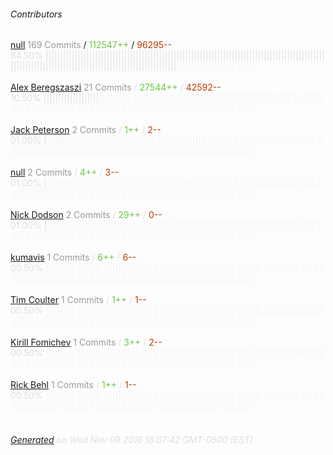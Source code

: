 ###### Contributors
[null](https://github.com/wanderer)
<font color="#999">169 Commits</font> / <font color="#6cc644">112547++</font> / <font color="#bd3c00"> 96295--</font>
<font color="#dedede">84.50%&nbsp;<font color="#dedede">|||||||||||||||||||||||||||||||||||||||||||||||||||||||||||||||||||||||||||||||||||||||||||||||||||||||||||||||||||||||||||||||||||||||||||||||||||||||||</font><font color="#f4f4f4">|||||||||||||||||||||||||||</font><br><br>
[Alex Beregszaszi](https://github.com/axic)
<font color="#999">21 Commits</font> / <font color="#6cc644">27544++</font> / <font color="#bd3c00"> 42592--</font>
<font color="#dedede">10.50%&nbsp;<font color="#dedede">|||||||||||||||||||</font><font color="#f4f4f4">|||||||||||||||||||||||||||||||||||||||||||||||||||||||||||||||||||||||||||||||||||||||||||||||||||||||||||||||||||||||||||||||||||||||||||||||||||||||||||||||||</font><br><br>
[Jack Peterson](https://github.com/tinybike)
<font color="#999">2 Commits</font> / <font color="#6cc644">1++</font> / <font color="#bd3c00"> 2--</font>
<font color="#dedede">01.00%&nbsp;<font color="#dedede">|</font><font color="#f4f4f4">|||||||||||||||||||||||||||||||||||||||||||||||||||||||||||||||||||||||||||||||||||||||||||||||||||||||||||||||||||||||||||||||||||||||||||||||||||||||||||||||||||||||||||||||||||</font><br><br>
[null](https://github.com/ckeenan)
<font color="#999">2 Commits</font> / <font color="#6cc644">4++</font> / <font color="#bd3c00"> 3--</font>
<font color="#dedede">01.00%&nbsp;<font color="#dedede">|</font><font color="#f4f4f4">|||||||||||||||||||||||||||||||||||||||||||||||||||||||||||||||||||||||||||||||||||||||||||||||||||||||||||||||||||||||||||||||||||||||||||||||||||||||||||||||||||||||||||||||||||</font><br><br>
[Nick Dodson](https://github.com/SilentCicero)
<font color="#999">2 Commits</font> / <font color="#6cc644">29++</font> / <font color="#bd3c00"> 0--</font>
<font color="#dedede">01.00%&nbsp;<font color="#dedede">|</font><font color="#f4f4f4">|||||||||||||||||||||||||||||||||||||||||||||||||||||||||||||||||||||||||||||||||||||||||||||||||||||||||||||||||||||||||||||||||||||||||||||||||||||||||||||||||||||||||||||||||||</font><br><br>
[kumavis](https://github.com/kumavis)
<font color="#999">1 Commits</font> / <font color="#6cc644">6++</font> / <font color="#bd3c00"> 6--</font>
<font color="#dedede">00.50%&nbsp;<font color="#dedede"></font><font color="#f4f4f4">||||||||||||||||||||||||||||||||||||||||||||||||||||||||||||||||||||||||||||||||||||||||||||||||||||||||||||||||||||||||||||||||||||||||||||||||||||||||||||||||||||||||||||||||||||</font><br><br>
[Tim Coulter](https://github.com/tcoulter)
<font color="#999">1 Commits</font> / <font color="#6cc644">1++</font> / <font color="#bd3c00"> 1--</font>
<font color="#dedede">00.50%&nbsp;<font color="#dedede"></font><font color="#f4f4f4">||||||||||||||||||||||||||||||||||||||||||||||||||||||||||||||||||||||||||||||||||||||||||||||||||||||||||||||||||||||||||||||||||||||||||||||||||||||||||||||||||||||||||||||||||||</font><br><br>
[Kirill Fomichev](https://github.com/fanatid)
<font color="#999">1 Commits</font> / <font color="#6cc644">3++</font> / <font color="#bd3c00"> 2--</font>
<font color="#dedede">00.50%&nbsp;<font color="#dedede"></font><font color="#f4f4f4">||||||||||||||||||||||||||||||||||||||||||||||||||||||||||||||||||||||||||||||||||||||||||||||||||||||||||||||||||||||||||||||||||||||||||||||||||||||||||||||||||||||||||||||||||||</font><br><br>
[Rick Behl](https://github.com/Nexus7)
<font color="#999">1 Commits</font> / <font color="#6cc644">1++</font> / <font color="#bd3c00"> 1--</font>
<font color="#dedede">00.50%&nbsp;<font color="#dedede"></font><font color="#f4f4f4">||||||||||||||||||||||||||||||||||||||||||||||||||||||||||||||||||||||||||||||||||||||||||||||||||||||||||||||||||||||||||||||||||||||||||||||||||||||||||||||||||||||||||||||||||||</font><br><br>
###### [Generated](https://github.com/jakeleboeuf/contributor) on Wed Nov 09 2016 18:07:42 GMT-0500 (EST)